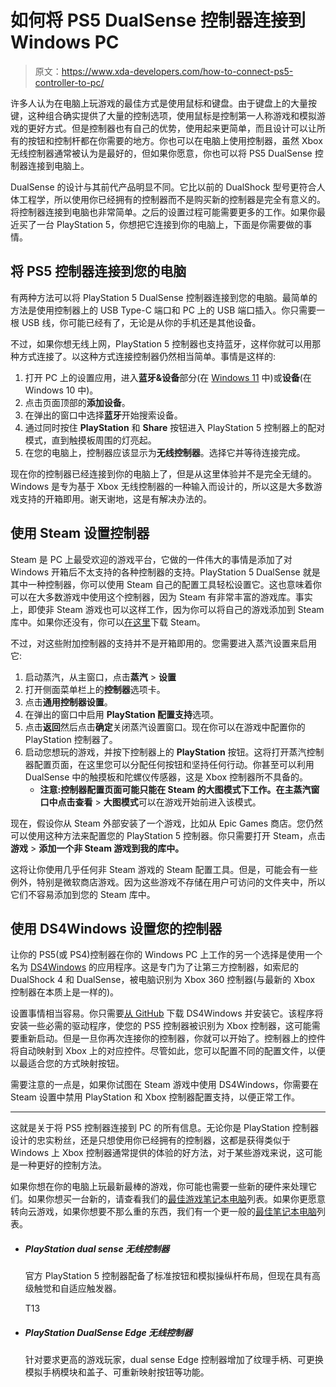 # 如何将 PS5 DualSense 控制器连接到 Windows PC

> 原文：<https://www.xda-developers.com/how-to-connect-ps5-controller-to-pc/>

许多人认为在电脑上玩游戏的最佳方式是使用鼠标和键盘。由于键盘上的大量按键，这种组合确实提供了大量的控制选项，使用鼠标是控制第一人称游戏和模拟游戏的更好方式。但是控制器也有自己的优势，使用起来更简单，而且设计可以让所有的按钮和控制杆都在你需要的地方。你也可以在电脑上使用控制器，虽然 Xbox 无线控制器通常被认为是最好的，但如果你愿意，你也可以将 PS5 DualSense 控制器连接到电脑上。

DualSense 的设计与其前代产品明显不同。它比以前的 DualShock 型号更符合人体工程学，所以使用你已经拥有的控制器而不是购买新的控制器是完全有意义的。将控制器连接到电脑也非常简单。之后的设置过程可能需要更多的工作。如果你最近买了一台 PlayStation 5，你想把它连接到你的电脑上，下面是你需要做的事情。

## 将 PS5 控制器连接到您的电脑

有两种方法可以将 PlayStation 5 DualSense 控制器连接到您的电脑。最简单的方法是使用控制器上的 USB Type-C 端口和 PC 上的 USB 端口插入。你只需要一根 USB 线，你可能已经有了，无论是从你的手机还是其他设备。

不过，如果你想无线上网，PlayStation 5 控制器也支持蓝牙，这样你就可以用那种方式连接了。以这种方式连接控制器仍然相当简单。事情是这样的:

1.  打开 PC 上的设置应用，进入**蓝牙&设备**部分(在 [Windows 11](https://www.xda-developers.com/windows-11/) 中)或**设备**(在 Windows 10 中)。
2.  点击页面顶部的**添加设备**。
3.  在弹出的窗口中选择**蓝牙**开始搜索设备。
4.  通过同时按住 **PlayStation** 和 **Share** 按钮进入 PlayStation 5 控制器上的配对模式，直到触摸板周围的灯亮起。
5.  在您的电脑上，控制器应该显示为**无线控制器**。选择它并等待连接完成。

现在你的控制器已经连接到你的电脑上了，但是从这里体验并不是完全无缝的。Windows 是专为基于 Xbox 无线控制器的一种输入而设计的，所以这是大多数游戏支持的开箱即用。谢天谢地，这是有解决办法的。

## 使用 Steam 设置控制器

Steam 是 PC 上最受欢迎的游戏平台，它做的一件伟大的事情是添加了对 Windows 开箱后不太支持的各种控制器的支持。PlayStation 5 DualSense 就是其中一种控制器，你可以使用 Steam 自己的配置工具轻松设置它。这也意味着你可以在大多数游戏中使用这个控制器，因为 Steam 有非常丰富的游戏库。事实上，即使非 Steam 游戏也可以这样工作，因为你可以将自己的游戏添加到 Steam 库中。如果你还没有，你可以[在这里](https://store.steampowered.com/about/)下载 Steam。

不过，对这些附加控制器的支持并不是开箱即用的。您需要进入蒸汽设置来启用它:

1.  启动蒸汽，从主窗口，点击**蒸汽** > **设置**
2.  打开侧面菜单栏上的**控制器**选项卡。
3.  点击**通用控制器设置**。
4.  在弹出的窗口中启用 **PlayStation 配置支持**选项。
5.  点击**返回**然后点击**确定**关闭蒸汽设置窗口。现在你可以在游戏中配置你的 PlayStation 控制器了。
6.  启动您想玩的游戏，并按下控制器上的 **PlayStation** 按钮。这将打开蒸汽控制器配置页面，在这里您可以分配任何按钮和坚持任何行动。你甚至可以利用 DualSense 中的触摸板和陀螺仪传感器，这是 Xbox 控制器所不具备的。
    *   **注意:**控制器配置页面可能只能在 Steam 的大图模式下工作。在主蒸汽窗口中点击**查看** > **大图模式**可以在游戏开始前进入该模式。

现在，假设你从 Steam 外部安装了一个游戏，比如从 Epic Games 商店。您仍然可以使用这种方法来配置您的 PlayStation 5 控制器。你只需要打开 Steam，点击**游戏** > **添加一个非 Steam 游戏到我的库中。**

这将让你使用几乎任何非 Steam 游戏的 Steam 配置工具。但是，可能会有一些例外，特别是微软商店游戏。因为这些游戏不存储在用户可访问的文件夹中，所以它们不容易添加到您的 Steam 库中。

## 使用 DS4Windows 设置您的控制器

让你的 PS5(或 PS4)控制器在你的 Windows PC 上工作的另一个选择是使用一个名为 [DS4Windows](https://github.com/Ryochan7/DS4Windows) 的应用程序。这是专门为了让第三方控制器，如索尼的 DualShock 4 和 DualSense，被电脑识别为 Xbox 360 控制器(与最新的 Xbox 控制器在本质上是一样的)。

设置事情相当容易。你只需要[从 GitHub](https://github.com/Ryochan7/DS4Windows/releases) 下载 DS4Windows 并安装它。该程序将安装一些必需的驱动程序，使您的 PS5 控制器被识别为 Xbox 控制器，这可能需要重新启动。但是一旦你再次连接你的控制器，你就可以开始了。控制器上的控件将自动映射到 Xbox 上的对应控件。尽管如此，您可以配置不同的配置文件，以便以最适合您的方式映射按钮。

需要注意的一点是，如果你试图在 Steam 游戏中使用 DS4Windows，你需要在 Steam 设置中禁用 PlayStation 和 Xbox 控制器配置支持，以便正常工作。

* * *

这就是关于将 PS5 控制器连接到 PC 的所有信息。无论你是 PlayStation 控制器设计的忠实粉丝，还是只想使用你已经拥有的控制器，这都是获得类似于 Windows 上 Xbox 控制器通常提供的体验的好方法，对于某些游戏来说，这可能是一种更好的控制方法。

如果你想在你的电脑上玩最新最棒的游戏，你可能也需要一些新的硬件来处理它们。如果你想买一台新的，请查看我们的[最佳游戏笔记本电脑](https://www.xda-developers.com/best-gaming-laptops/)列表。如果你更愿意转向云游戏，如果你想要不那么重的东西，我们有一个更一般的[最佳笔记本电脑](https://www.xda-developers.com/best-laptops/)列表。

*   ##### PlayStation dual sense 无线控制器

    官方 PlayStation 5 控制器配备了标准按钮和模拟操纵杆布局，但现在具有高级触觉和自适应触发器。

    T13
*   ##### PlayStation DualSense Edge 无线控制器

    针对要求更高的游戏玩家，dual sense Edge 控制器增加了纹理手柄、可更换模拟手柄模块和盖子、可重新映射按钮等功能。